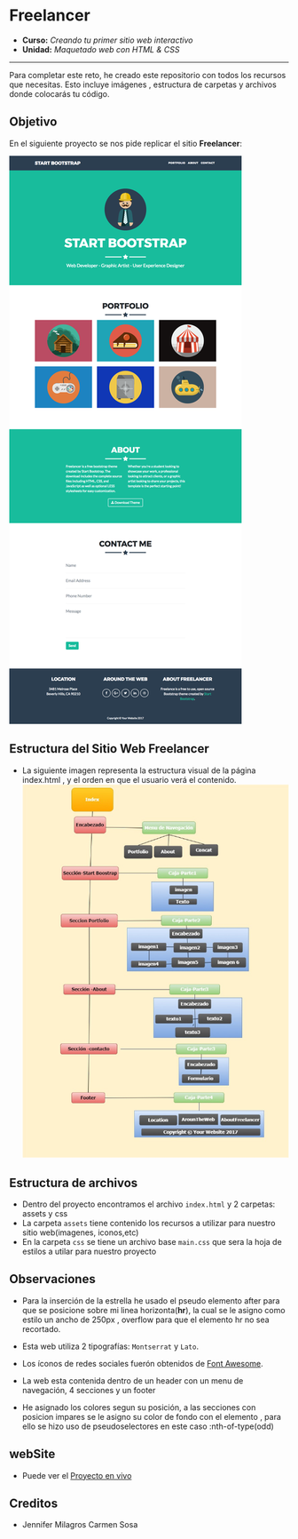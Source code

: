 # Freelancer

* **Curso:** _Creando tu primer sitio web interactivo_
* **Unidad:** _Maquetado web con HTML & CSS_

***

Para completar este reto, he creado este repositorio con todos los recursos que necesitas. Esto incluye imágenes ,
estructura de carpetas y archivos donde colocarás tu código.

## Objetivo
En el siguiente proyecto se nos pide replicar el sitio **Freelancer**:

![Freelancer Website](docs/fullpage.png)
## Estructura del Sitio Web Freelancer
- La siguiente imagen representa la estructura visual de la página index.html , y el orden en que el usuario verá el contenido.
![EstructuraFreelancer](assets/images/estructura.jpg)

## Estructura de archivos
- Dentro del proyecto  encontramos  el archivo `index.html` y 2 carpetas: assets y css
- La carpeta `assets` tiene contenido los recursos a utilizar para nuestro sitio web(imagenes, iconos,etc)
- En la carpeta `css` se tiene un archivo base `main.css` que sera la hoja de estilos a utilar para nuestro proyecto

## Observaciones
* Para la inserción de la estrella he usado el pseudo elemento after para que se posicione sobre mi linea horizonta(**hr**), 
la cual se le asigno como estilo un ancho de 250px , overflow para que el elemento hr no sea recortado.

*  Esta web utiliza 2 tipografías: `Montserrat` y `Lato`.
* Los íconos de redes sociales fuerón obtenidos de [Font Awesome](http://fontawesome.io/).
* La web esta contenida dentro de un header con un  menu de navegación, 4 secciones y un footer
* He asignado los colores segun su posición, a las secciones con posicion impares se le asigno su color de fondo con el elemento , 
para ello se hizo uso de pseudoselectores en este caso :nth-of-type(odd)
## webSite
* Puede ver el [Proyecto en vivo](https://jennifercarmen.github.io/freelancerSp2/)
## Creditos
* Jennifer Milagros Carmen Sosa